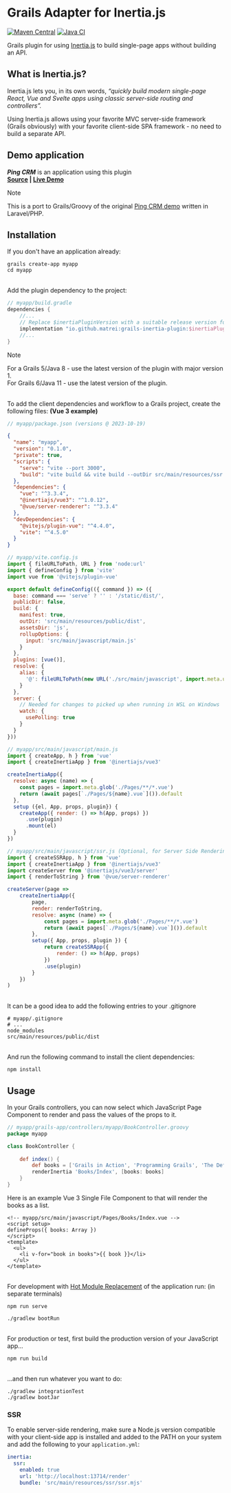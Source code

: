 # Grails Adapter for Inertia.js

[![Maven Central](https://img.shields.io/maven-central/v/io.github.matrei/grails-inertia-plugin.svg?label=Maven%20Central)](https://search.maven.org/search?q=g:%22io.github.matrei%22%20AND%20a:%22grails-inertia-plugin%22) [![Java CI](https://github.com/matrei/grails-inertia-plugin/actions/workflows/gradle-check.yml/badge.svg?event=push)](https://github.com/matrei/grails-inertia-plugin/actions/workflows/gradle-check.yml)

Grails plugin for using [Inertia.js](https://inertiajs.com/) to build single-page apps without building an API.

## What is Inertia.js?

Inertia.js lets you, in its own words, *“quickly build modern single-page React, Vue and Svelte apps using classic server-side routing and controllers”.*

Using Inertia.js allows using your favorite MVC server-side framework (Grails obviously) with your favorite client-side SPA framework - no need to build a separate API.

## Demo application
***Ping CRM*** is an application using this plugin\
**[Source](https://github.com/matrei/pingcrm-grails) | [Live Demo](https://pingcrm.mattiasreichel.com)**

>[!NOTE]
>This is a port to Grails/Groovy of the original [Ping CRM demo](https://github.com/inertiajs/pingcrm) written in Laravel/PHP. 

## Installation
If you don't have an application already:
```shell
grails create-app myapp
cd myapp
```
\
Add the plugin dependency to the project:
```groovy
// myapp/build.gradle
dependencies {
    //...
    // Replace $inertiaPluginVersion with a suitable release version for your project, or define it in ~/myapp/gradle.properties
    implementation "io.github.matrei:grails-inertia-plugin:$inertiaPluginVersion"
    //...
}
```
> [!NOTE]
> For a Grails 5/Java 8 - use the latest version of the plugin with major version 1.\
> For Grails 6/Java 11 - use the latest version of the plugin.

\
To add the client dependencies and workflow to a Grails project, create the following files: **(Vue 3 example)**
```javascript
// myapp/package.json (versions @ 2023-10-19) 
```
```json
{
  "name": "myapp",
  "version": "0.1.0",
  "private": true,
  "scripts": {
    "serve": "vite --port 3000",
    "build": "vite build && vite build --outDir src/main/resources/ssr --ssr src/main/javascript/ssr.js"
  },
  "dependencies": {
    "vue": "^3.3.4",
    "@inertiajs/vue3": "^1.0.12",
    "@vue/server-renderer": "^3.3.4"
  },
  "devDependencies": {
    "@vitejs/plugin-vue": "^4.4.0",
    "vite": "^4.5.0"
  }
}
```
```javascript
// myapp/vite.config.js
import { fileURLToPath, URL } from 'node:url'
import { defineConfig } from 'vite'
import vue from '@vitejs/plugin-vue'

export default defineConfig(({ command }) => ({
  base: command === 'serve' ? '' : '/static/dist/',
  publicDir: false,
  build: {
    manifest: true,
    outDir: 'src/main/resources/public/dist',
    assetsDir: 'js',
    rollupOptions: {
      input: 'src/main/javascript/main.js'
    }
  },
  plugins: [vue()],
  resolve: {
    alias: {
      '@': fileURLToPath(new URL('./src/main/javascript', import.meta.url))
    }
  },
  server: {
    // Needed for changes to picked up when running in WSL on Windows
    watch: {
      usePolling: true
    }
  }
}))
```
```javascript
// myapp/src/main/javascript/main.js
import { createApp, h } from 'vue'
import { createInertiaApp } from '@inertiajs/vue3'

createInertiaApp({
  resolve: async (name) => {
    const pages = import.meta.glob('./Pages/**/*.vue')
    return (await pages[`./Pages/${name}.vue`]()).default
  },
  setup ({el, App, props, plugin}) {
    createApp({ render: () => h(App, props) })
      .use(plugin)
      .mount(el)
  }
})
```
```javascript
// myapp/src/main/javascript/ssr.js (Optional, for Server Side Rendering)
import { createSSRApp, h } from 'vue'
import { createInertiaApp } from '@inertiajs/vue3'
import createServer from '@inertiajs/vue3/server'
import { renderToString } from '@vue/server-renderer'

createServer(page =>
    createInertiaApp({
        page,
        render: renderToString,
        resolve: async (name) => {
            const pages = import.meta.glob('./Pages/**/*.vue')
            return (await pages[`./Pages/${name}.vue`]()).default
        },
        setup({ App, props, plugin }) {
            return createSSRApp({
                render: () => h(App, props)
            })
            .use(plugin)
        }
    })
)
```
\
It can be a good idea to add the following entries to your .gitignore
```gitignore
# myapp/.gitignore
# ...
node_modules
src/main/resources/public/dist
```
\
And run the following command to install the client dependencies:
```shell
npm install
```

## Usage
In your Grails controllers, you can now select which JavaScript Page Component to render and pass the values of the props to it.
```groovy
// myapp/grails-app/controllers/myapp/BookController.groovy
package myapp

class BookController {
    
    def index() {
        def books = ['Grails in Action', 'Programming Grails', 'The Definitive Guide to Grails 2']
        renderInertia 'Books/Index', [books: books]
    }
}
```
Here is an example Vue 3 Single File Component to that will render the books as a list.
```vue
<!-- myapp/src/main/javascript/Pages/Books/Index.vue -->
<script setup>
defineProps({ books: Array })
</script>
<template>
  <ul>
    <li v-for="book in books">{{ book }}</li>
  </ul>
</template>
```
\
For development with [Hot Module Replacement](https://vitejs.dev/guide/features.html#hot-module-replacement) of the application run: (in separate terminals)
```shell
npm run serve
```
```shell
./gradlew bootRun
```
\
For production or test, first build the production version of your JavaScript app...
```shell
npm run build
```
\
...and then run whatever you want to do:
```shell
./gradlew integrationTest
./gradlew bootJar
```
### SSR
To enable server-side rendering, make sure a Node.js version compatible with your client-side app is installed and added
to the PATH on your system and add the following to your `application.yml`:
```yaml
inertia:
  ssr:
    enabled: true
    url: 'http://localhost:13714/render'
    bundle: 'src/main/resources/ssr/ssr.mjs'
```